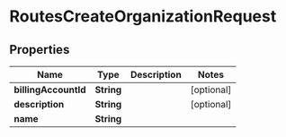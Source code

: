 

# RoutesCreateOrganizationRequest


## Properties

| Name | Type | Description | Notes |
|------------ | ------------- | ------------- | -------------|
|**billingAccountId** | **String** |  |  [optional] |
|**description** | **String** |  |  [optional] |
|**name** | **String** |  |  |



